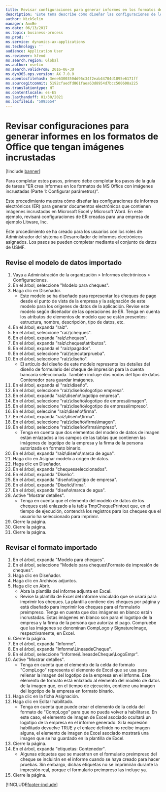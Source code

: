 ```yaml
---
title: Revisar configuraciones para generar informes en los formatos de Office que tengan imágenes incrustadas
description: 'Este tema describe cómo diseñar las configuraciones de los informes para generar documentos electrónicos que contienen imágenes insertadas. (Parte 1: configurar parámetros).'
author: NickSelin
manager: AnnBe
ms.date: 06/13/2017
ms.topic: business-process
ms.prod: ''
ms.service: dynamics-ax-applications
ms.technology: ''
audience: Application User
ms.reviewer: kfend
ms.search.region: Global
ms.author: nselin
ms.search.validFrom: 2016-06-30
ms.dyn365.ops.version: AX 7.0.0
ms.openlocfilehash: 3eee6300350dd96c34f2eab44704d1895e6171ff
ms.sourcegitcommit: 5192cfaedfd861faea63d8954d7bcc500608a225
ms.translationtype: HT
ms.contentlocale: es-ES
ms.lasthandoff: 01/30/2021
ms.locfileid: "5093654"
---
```

# <a name="review-configurations-to-generate-reports-in-office-format-that-have-embedded-images"></a>Revisar configuraciones para generar informes en los formatos de Office que tengan imágenes incrustadas

[!include [banner](../../includes/banner.md)]

Para completar estos pasos, primero debe completar los pasos de la guía de tareas "ER crea informes en los formatos de MS Office con imágenes incrustadas (Parte 1: Configurar parámetros)”.

Este procedimiento muestra cómo diseñar las configuraciones de informes electrónicos (ER) para generar documentos electrónicos que contienen imágenes incrustadas en Microsoft Excel y Microsoft Word. En este ejemplo, revisará configuraciones de ER creadas para una empresa de ejemplo Litware, Inc. 

Este procedimiento se ha creado para los usuarios con los roles de Administrador del sistema o Desarrollador de informes electrónicos asignados. Los pasos se pueden completar mediante el conjunto de datos de USMF.


## <a name="review-the-imported-data-model"></a>Revise el modelo de datos importado
1. Vaya a Administración de la organización > Informes electrónicos > Configuraciones.
2. En el árbol, seleccione "Modelo para cheques".
3. Haga clic en Diseñador.
    * Este modelo se ha diseñado para representar los cheques de pago desde el punto de vista de la empresa y la asignación de este modelo para los orígenes de datos de la aplicación. Revise este modelo según diseñador de las operaciones de ER. Tenga en cuenta los atributos de elementos de modelo que se están presentes: estructura, nombre, descripción, tipo de datos, etc.   
4. En el árbol, expanda "raíz".
5. En el árbol, seleccione "raíz\cheques".
6. En el árbol, expanda "raíz\cheques".
7. En el árbol, expanda "raíz\cheques\atributos".
8. En el árbol, expanda el "raíz\pagador".
9. En el árbol, seleccione "raíz\ejecutarprueba".
10. En el árbol, seleccione "raíz\diseño".
    * El artículo del diseño de este modelo representa los detalles del diseño de formulario del cheque de impresión para la cuenta bancaria seleccionada. También incluye dos nodos del tipo de datos Contenedor para guardar imágenes.   
11. En el árbol, expanda el "raíz\diseño".
12. En el árbol, seleccione "raíz\diseño\logotipo empresa".
13. En el árbol, expanda "raíz\diseño\logotipo empresa".
14. En el árbol, seleccione "raíz\diseño\logotipo de empresa\imagen".
15. En el árbol, seleccione "raíz\diseño\logotipo de empresa\impreso".
16. En el árbol, seleccine "raíz\diseño\firma".
17. En el árbol, expanda "raíz\diseño\firma".
18. En el árbol, seleccione "raíz\diseño\firma\imagen".
19. En el árbol, seleccione "raíz\diseño\firma\impreso".
    * Tenga en cuenta que dos elementos del modelo de datos de imagen están enlazados a los campos de las tablas que contienen las imágenes de logotipo de la empresa y la firma de la persona autorizada en formato binario.  
20. En el árbol, expanda "raíz\diseño\marca de agua".
21. Haga clic en Asignar modelo a origen de datos.
22. Haga clic en Diseñador.
23. En el árbol, expanda "chequesseleccionados".
24. En el árbol, expanda "Diseño".
25. En el árbol, expanda "diseño\logotipo de empresa".
26. En el árbol, expanda "Diseño\firma".
27. En el árbol, expanda "diseño\marca de agua".
28. Active "Mostrar detalles".
    * Tenga en cuenta que el elemento del modelo de datos de los cheques está enlazado a la tabla TmpChequePrintout que, en el tiempo de ejecución, contendrá los registros para los cheques que el usuario ha seleccionado para imprimir.   
29. Cierre la página.
30. Cierre la página.
31. Cierre la página.

## <a name="review-the-imported-format"></a>Revisar el formato importado
1. En el árbol, expanda "Modelo para cheques".
2. En el árbol, seleccione "Modelo para cheques\Formato de impresión de cheques".
3. Haga clic en Diseñador.
4. Haga clic en Archivos adjuntos.
5. Haga clic en Abrir.
    * Abra la plantilla del informe adjunta en Excel.  
    * Revise la plantilla de Excel del informe vinculado que se usará para imprimir los cheques. La plantilla contiene dos cheques por página y está diseñado para imprimir los cheques para el formulario preimpreso. Tenga en cuenta que dos imágenes en blanco están incrustadas. Estas imágenes en blanco son para el logotipo de la empresa y la firma de la persona que autoriza el pago. Compruebe que las imágenes se denominan CompLogo y SignatureImage, respectivamente, en Excel.   
6. Cierre la página.
7. En el árbol, expanda "Informe".
8. En el árbol, expanda "Informe\LíneasdeCheque".
9. En el árbol, seleccione "Informe\LíneasdeCheque\LogoEmpr".
10. Active "Mostrar detalles".
    * Tenga en cuenta que el elemento de la celda de formato "CompLogo" representa el elemento de Excel que se usa para rellenar la imagen del logotipo de la empresa en el informe. Este elemento de formato está enlazado al elemento del modelo de datos de la imagen que, en el tiempo de ejecución, contiene una imagen del logotipo de la empresa en formato binario.   
11. Haga clic en la ficha Asignación.
12. Haga clic en Editar habilitado.
    * Tenga en cuenta que puede crear el elemento de la celda del formato de "CompLogo" para que no pueda volver a habilitarse. En este caso, el elemento de imagen de Excel asociado ocultará un logotipo de la empresa en el informe generado. Si la expresión habilitado devuelve TRUE y el enlace definido no recibe imagen alguna, el elemento de imagen de Excel asociado mostrará una imagen que se ha guardado en la plantilla de Excel.   
13. Cierre la página.
14. En el árbol, expanda "etiquetas: Contenedor".
    * Algunas etiquetas que se muestran en el formulario preimpreso del cheque se incluirán en el informe cuando se haya creado para hacer pruebas. Sin embargo, dichas etiquetas no se imprimirán durante la impresión real, porque el formulario preimpreso las incluye ya.  
15. Cierre la página.



[!INCLUDE[footer-include](../../../../includes/footer-banner.md)]